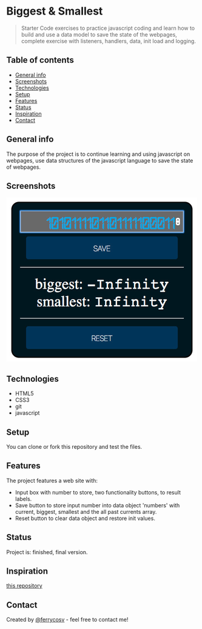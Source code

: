 # Biggest & Smallest
> Starter Code exercises to practice javascript coding and learn how to build and use a data model to save the state of the webpages, complete exercise with listeners, handlers, data, init load and logging.

## Table of contents
* [General info](#general-info)
* [Screenshots](#screenshots)
* [Technologies](#technologies)
* [Setup](#setup)
* [Features](#features)
* [Status](#status)
* [Inspiration](#inspiration)
* [Contact](#contact)

## General info
The purpose of the project is to continue learning and using javascript on webpages, use data structures of the javascript language to save the state of webpages.

## Screenshots
![Example screenshot](./img/screenshot.jpg)

## Technologies
* HTML5
* CSS3
* git
* javascript

## Setup
You can clone or fork this repository and test the files.

## Features
The project features a web site with:
* Input box with number to store, two functionality buttons, to result labels.
* Save button to store input number into data object 'numbers' with current, biggest, smallest and the all past currents array.
* Reset button to clear data object and restore init values.

## Status
Project is: finished, final version.

## Inspiration
[this repository](https://github.com/HackYourFutureBelgium/biggest-and-smallest)

## Contact
Created by [@ferrycosv](www.github.com/ferrycosv) - feel free to contact me!